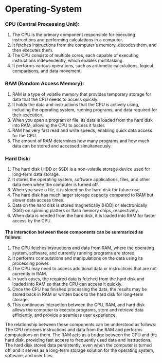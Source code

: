 # Operating-System
### CPU (Central Processing Unit):
1. The CPU is the primary component responsible for executing instructions and performing calculations in a computer.
1. It fetches instructions from the computer's memory, decodes them, and then executes them.
1. The CPU consists of multiple cores, each capable of executing instructions independently, which enables multitasking.
1. It performs various operations, such as arithmetic calculations, logical comparisons, and data movement.
### RAM (Random Access Memory):
1. RAM is a type of volatile memory that provides temporary storage for data that the CPU needs to access quickly.
1. It holds the data and instructions that the CPU is actively using, including the operating system, running programs, and data required for their execution.
1. When you open a program or file, its data is loaded from the hard disk into RAM, allowing the CPU to access it faster.
1. RAM has very fast read and write speeds, enabling quick data access for the CPU.
1. The amount of RAM determines how many programs and how much data can be stored and accessed simultaneously.
### Hard Disk:
1. The hard disk (HDD or SSD) is a non-volatile storage device used for long-term data storage.
1. It stores the operating system, software applications, files, and other data even when the computer is turned off.
1. When you save a file, it is stored on the hard disk for future use.
1. The hard disk has much larger storage capacity compared to RAM but slower data access times.
1. Data on the hard disk is stored magnetically (HDD) or electronically (SSD) on spinning platters or flash memory chips, respectively.
1. When data is needed from the hard disk, it is loaded into RAM for faster access by the CPU.
#### The interaction between these components can be summarized as follows:
1. The CPU fetches instructions and data from RAM, where the operating system, software, and currently running programs are stored.
1. It performs computations and manipulations on the data using its processing power.
1. The CPU may need to access additional data or instructions that are not currently in RAM.
1. In such cases, the required data is fetched from the hard disk and loaded into RAM so that the CPU can access it quickly.
1. Once the CPU has finished processing the data, the results may be stored back in RAM or written back to the hard disk for long-term storage.
1. This continuous interaction between the CPU, RAM, and hard disk allows the computer to execute programs, store and retrieve data efficiently, and provide a seamless user experience.

The relationship between these components can be understood as follows: The CPU retrieves instructions and data from the RAM and performs computations on them. The RAM acts as a bridge between the CPU and the hard disk, providing fast access to frequently used data and instructions. The hard disk stores data persistently, even when the computer is turned off, and it serves as a long-term storage solution for the operating system, software, and user files.
